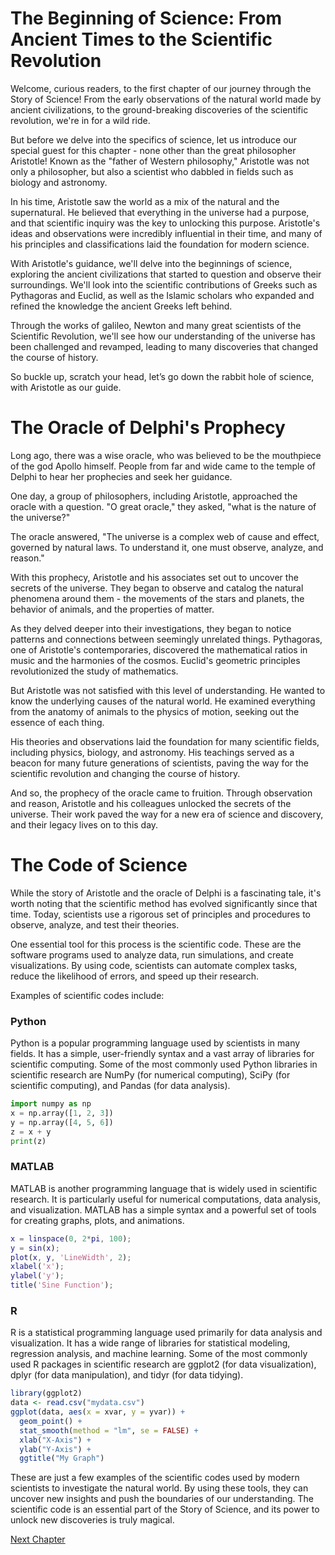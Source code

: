 # The Beginning of Science: From Ancient Times to the Scientific Revolution

Welcome, curious readers, to the first chapter of our journey through the Story of Science! From the early observations of the natural world made by ancient civilizations, to the ground-breaking discoveries of the scientific revolution, we're in for a wild ride.

But before we delve into the specifics of science, let us introduce our special guest for this chapter - none other than the great philosopher Aristotle! Known as the "father of Western philosophy," Aristotle was not only a philosopher, but also a scientist who dabbled in fields such as biology and astronomy.

In his time, Aristotle saw the world as a mix of the natural and the supernatural. He believed that everything in the universe had a purpose, and that scientific inquiry was the key to unlocking this purpose. Aristotle's ideas and observations were incredibly influential in their time, and many of his principles and classifications laid the foundation for modern science.

With Aristotle's guidance, we'll delve into the beginnings of science, exploring the ancient civilizations that started to question and observe their surroundings. We'll look into the scientific contributions of Greeks such as Pythagoras and Euclid, as well as the Islamic scholars who expanded and refined the knowledge the ancient Greeks left behind.

Through the works of galileo, Newton and many great scientists of the Scientific Revolution, we'll see how our understanding of the universe has been challenged and revamped, leading to many discoveries that changed the course of history.

So buckle up, scratch your head, let’s go down the rabbit hole of science, with Aristotle as our guide.
# The Oracle of Delphi's Prophecy

Long ago, there was a wise oracle, who was believed to be the mouthpiece of the god Apollo himself. People from far and wide came to the temple of Delphi to hear her prophecies and seek her guidance.

One day, a group of philosophers, including Aristotle, approached the oracle with a question. "O great oracle," they asked, "what is the nature of the universe?"

The oracle answered, "The universe is a complex web of cause and effect, governed by natural laws. To understand it, one must observe, analyze, and reason."

With this prophecy, Aristotle and his associates set out to uncover the secrets of the universe. They began to observe and catalog the natural phenomena around them - the movements of the stars and planets, the behavior of animals, and the properties of matter.

As they delved deeper into their investigations, they began to notice patterns and connections between seemingly unrelated things. Pythagoras, one of Aristotle's contemporaries, discovered the mathematical ratios in music and the harmonies of the cosmos. Euclid's geometric principles revolutionized the study of mathematics.

But Aristotle was not satisfied with this level of understanding. He wanted to know the underlying causes of the natural world. He examined everything from the anatomy of animals to the physics of motion, seeking out the essence of each thing.

His theories and observations laid the foundation for many scientific fields, including physics, biology, and astronomy. His teachings served as a beacon for many future generations of scientists, paving the way for the scientific revolution and changing the course of history.

And so, the prophecy of the oracle came to fruition. Through observation and reason, Aristotle and his colleagues unlocked the secrets of the universe. Their work paved the way for a new era of science and discovery, and their legacy lives on to this day.
# The Code of Science

While the story of Aristotle and the oracle of Delphi is a fascinating tale, it's worth noting that the scientific method has evolved significantly since that time. Today, scientists use a rigorous set of principles and procedures to observe, analyze, and test their theories.

One essential tool for this process is the scientific code. These are the software programs used to analyze data, run simulations, and create visualizations. By using code, scientists can automate complex tasks, reduce the likelihood of errors, and speed up their research.

Examples of scientific codes include:

### Python
Python is a popular programming language used by scientists in many fields. It has a simple, user-friendly syntax and a vast array of libraries for scientific computing. Some of the most commonly used Python libraries in scientific research are NumPy (for numerical computing), SciPy (for scientific computing), and Pandas (for data analysis).

```python
import numpy as np
x = np.array([1, 2, 3])
y = np.array([4, 5, 6])
z = x + y
print(z)
```

### MATLAB
MATLAB is another programming language that is widely used in scientific research. It is particularly useful for numerical computations, data analysis, and visualization. MATLAB has a simple syntax and a powerful set of tools for creating graphs, plots, and animations.

```matlab
x = linspace(0, 2*pi, 100);
y = sin(x);
plot(x, y, 'LineWidth', 2);
xlabel('x');
ylabel('y');
title('Sine Function');
```

### R
R is a statistical programming language used primarily for data analysis and visualization. It has a wide range of libraries for statistical modeling, regression analysis, and machine learning. Some of the most commonly used R packages in scientific research are ggplot2 (for data visualization), dplyr (for data manipulation), and tidyr (for data tidying).

```r
library(ggplot2)
data <- read.csv("mydata.csv")
ggplot(data, aes(x = xvar, y = yvar)) +
  geom_point() +
  stat_smooth(method = "lm", se = FALSE) +
  xlab("X-Axis") +
  ylab("Y-Axis") +
  ggtitle("My Graph")
```

These are just a few examples of the scientific codes used by modern scientists to investigate the natural world. By using these tools, they can uncover new insights and push the boundaries of our understanding. The scientific code is an essential part of the Story of Science, and its power to unlock new discoveries is truly magical.


[Next Chapter](02_Chapter02.md)